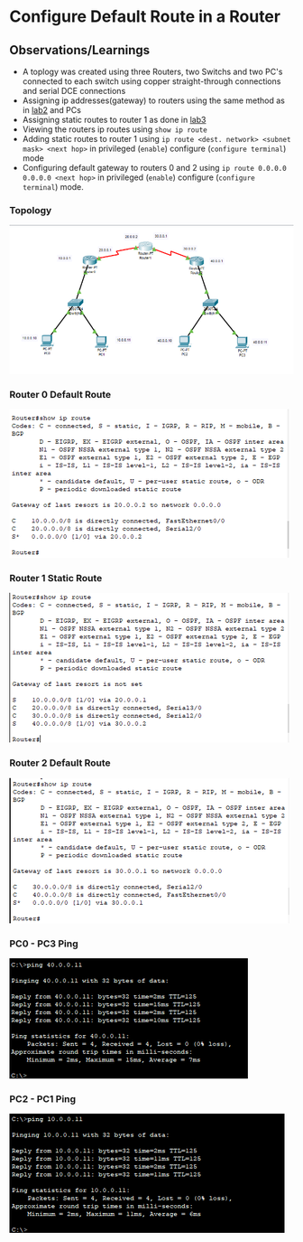 # Configure Default Route in a Router

## Observations/Learnings
- A toplogy was created using three Routers, two Switchs and two PC's connected to each switch using copper straight-through connections and serial DCE connections
- Assigning ip addresses(gateway) to routers using the same method as in [lab2](../lab2/router-config/observation.md) and PCs
- Assigning static routes to router 1 as done in [lab3](../lab3/observation.md)
- Viewing the routers ip routes using `show ip route`
- Adding static routes to router 1 using `ip route <dest. network> <subnet mask> <next hop>` in privileged (`enable`) configure (`configure terminal`) mode
- Configuring default gateway to routers 0 and 2 using `ip route 0.0.0.0 0.0.0.0 <next hop>` in privileged (`enable`) configure (`configure terminal`) mode.

### Topology
![topology](topology.png)

### Router 0 Default Route
![router0defaultroute](router0defaultroute.png)

### Router 1 Static Route
![router1staticroute](router1staticroute.png)

### Router 2 Default Route
![router2defaultroute](router2defaultroute.png)

### PC0 - PC3 Ping
![pc0pc3ping](pc0pc3ping.png)

### PC2 - PC1 Ping
![pc2pc1ping](pc2pc1ping.png)
